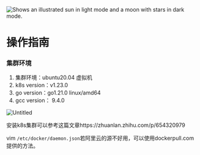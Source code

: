 <picture>
  <source media="(prefers-color-scheme: dark)" srcset="https://user-images.githubusercontent.com/25423296/163456776-7f95b81a-f1ed-45f7-b7ab-8fa810d529fa.png">
  <source media="(prefers-color-scheme: light)" srcset="https://user-images.githubusercontent.com/25423296/163456779-a8556205-d0a5-45e2-ac17-42d089e3c3f8.png">
  <img alt="Shows an illustrated sun in light mode and a moon with stars in dark mode." src="https://user-images.githubusercontent.com/25423296/163456779-a8556205-d0a5-45e2-ac17-42d089e3c3f8.png">
</picture>

# 操作指南

### 集群环境

1. 集群环境：ubuntu20.04 虚拟机
2. k8s version：v1.23.0
3. go version：go1.21.0 linux/amd64
4. gcc version： 9.4.0

![Untitled](https://prod-files-secure.s3.us-west-2.amazonaws.com/ccaacad4-ec36-4d9a-9182-238ca30ae37e/1fb012c7-b4ae-4ffb-bb11-6c33d28a6710/Untitled.png)

安装k8s集群可以参考这篇文章https://zhuanlan.zhihu.com/p/654320979

vim `/etc/docker/daemon.json`若阿里云的源不好用，可以使用dockerpull.com提供的方法。
